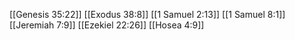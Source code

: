 [[Genesis 35:22]]
[[Exodus 38:8]]
[[1 Samuel 2:13]]
[[1 Samuel 8:1]]
[[Jeremiah 7:9]]
[[Ezekiel 22:26]]
[[Hosea 4:9]]
